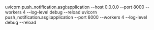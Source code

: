 uvicorn push_notification.asgi:application --host 0.0.0.0 --port 8000 --workers 4 --log-level debug --reload
uvicorn push_notification.asgi:application --port 8000 --workers 4 --log-level debug --reload
